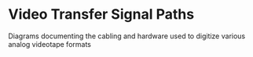 # Video Transfer Signal Paths

Diagrams documenting the cabling and hardware used to digitize various analog videotape formats
